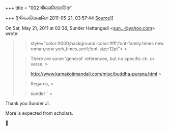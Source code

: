 +++
title = "002 श्रीमल्ललितालालितः"

+++
[[श्रीमल्ललितालालितः	2011-05-21, 03:57:44 [Source](https://groups.google.com/g/samskrita/c/GeSoi-zhKNs)]]



On Sat, May 21, 2011 at 02:36, Sunder Hattangadi \<[sun...@yahoo.com]()\> wrote:  

> 
> >  style="color:#000;background-color:#fff;font-family:times new roman,new york,times,serif;font-size:12pt"> >
> 
> > There are some 'general' references, but no specific ch. or verse. >
> 
> > 
> > 
> > 
> > 
> > <http://www.kamakotimandali.com/misc/buddha-purana.html> >
> 
> > 
> > 
> > 
> > 
> > 
> > 
> > 
> > 
> > 
> > 
> > Regards, >
> 
> > 
> > 
> > 
> > 
> > sunder`` >
> 
> > 
> > 

  
Thank you Sunder Ji.  
  
More is expected from scholars.  



